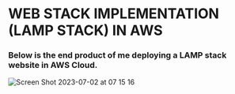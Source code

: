 # WEB STACK IMPLEMENTATION (LAMP STACK) IN AWS

### Below is the end product of me deploying a LAMP stack website in AWS Cloud.
![Screen Shot 2023-07-02 at 07 15 16](https://github.com/Shizoqua/darey.io-pbl/assets/136805224/0b5457b0-bdeb-4c3e-95c4-545e47a2ba06)

